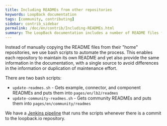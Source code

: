 ```yaml
---
title: Including READMEs from other repositories
keywords: LoopBack documentation
tags: [community, contributing]
sidebar: contrib_sidebar
permalink: /doc/en/contrib/Including-READMEs.html
summary: The LoopBack documentation includes a number of README files from related repositories, including examples, data source connectors, and components.
---
```

Instead of manually copying the README files from their "home" repositories, we use bash scripts to automate the process.  This enables each repository to maintain its own README and yet also provide
the same information in the documentation, with a single source to avoid differences in the information or duplication of maintenance effort.

There are two bash scripts:

- `update-readmes.sh` - Gets example, connector, and component READMEs and puts them into `pages/en/lb2/readmes`
- `update-community-readmes.sh` - Gets community READMEs and puts them into `pages/en/community/readmes`

We have a [Jenkins pipeline](https://github.com/strongloop/loopback.io/blob/gh-pages/Jenkinsfile) that runs the scripts whenever there is a commit to the loopback.io repository.  
